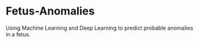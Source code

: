 # Fetus-Anomalies
Using Machine Learning and Deep Learning to predict probable anomalies in a fetus.
